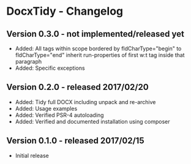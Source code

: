 DocxTidy - Changelog
====================


Version 0.3.0 - not implemented/released yet
--------------------------------------------

* Added: All tags within scope bordered by fldCharType="begin" to fldCharType="end" inherit run-properties of first w:t tag inside that paragraph   
* Added: Specific exceptions   


Version 0.2.0 - released 2017/02/20
-----------------------------------

* Added: Tidy full DOCX including unpack and re-archive
* Added: Usage examples
* Added: Verified PSR-4 autoloading
* Added: Verified and documented installation using composer


Version 0.1.0 - released 2017/02/15
-----------------------------------

* Initial release
